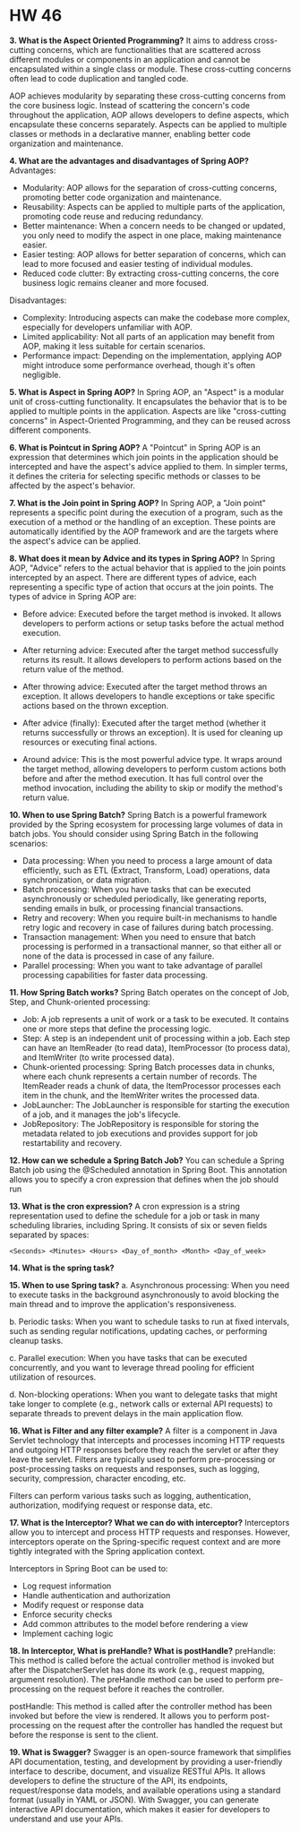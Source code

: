 # HW 46
**3. What is the Aspect Oriented Programming?**
It aims to address cross-cutting concerns, which are functionalities that are scattered across different modules or components in an application and cannot be encapsulated within a single class or module. These cross-cutting concerns often lead to code duplication and tangled code.

AOP achieves modularity by separating these cross-cutting concerns from the core business logic. Instead of scattering the concern's code throughout the application, AOP allows developers to define aspects, which encapsulate these concerns separately. Aspects can be applied to multiple classes or methods in a declarative manner, enabling better code organization and maintenance.

**4.  What are the advantages and disadvantages of Spring AOP?**
Advantages:
- Modularity: AOP allows for the separation of cross-cutting concerns, promoting better code organization and maintenance.
- Reusability: Aspects can be applied to multiple parts of the application, promoting code reuse and reducing redundancy.
- Better maintenance: When a concern needs to be changed or updated, you only need to modify the aspect in one place, making maintenance easier.
- Easier testing: AOP allows for better separation of concerns, which can lead to more focused and easier testing of individual modules.
- Reduced code clutter: By extracting cross-cutting concerns, the core business logic remains cleaner and more focused.

Disadvantages:
- Complexity: Introducing aspects can make the codebase more complex, especially for developers unfamiliar with AOP.
- Limited applicability: Not all parts of an application may benefit from AOP, making it less suitable for certain scenarios.
- Performance impact: Depending on the implementation, applying AOP might introduce some performance overhead, though it's often negligible.

**5.  What is Aspect in Spring AOP?**
In Spring AOP, an "Aspect" is a modular unit of cross-cutting functionality. It encapsulates the behavior that is to be applied to multiple points in the application. Aspects are like "cross-cutting concerns" in Aspect-Oriented Programming, and they can be reused across different components.

**6.  What is Pointcut in Spring AOP?**
A "Pointcut" in Spring AOP is an expression that determines which join points in the application should be intercepted and have the aspect's advice applied to them. In simpler terms, it defines the criteria for selecting specific methods or classes to be affected by the aspect's behavior.

**7. What is the Join point in Spring AOP?**
In Spring AOP, a "Join point" represents a specific point during the execution of a program, such as the execution of a method or the handling of an exception. These points are automatically identified by the AOP framework and are the targets where the aspect's advice can be applied.

**8.  What does it mean by Advice and its types in Spring AOP?**
In Spring AOP, "Advice" refers to the actual behavior that is applied to the join points intercepted by an aspect. There are different types of advice, each representing a specific type of action that occurs at the join points.
The types of advice in Spring AOP are:

- Before advice: Executed before the target method is invoked. It allows developers to perform actions or setup tasks before the actual method execution.

- After returning advice: Executed after the target method successfully returns its result. It allows developers to perform actions based on the return value of the method.

- After throwing advice: Executed after the target method throws an exception. It allows developers to handle exceptions or take specific actions based on the thrown exception.

- After advice (finally): Executed after the target method (whether it returns successfully or throws an exception). It is used for cleaning up resources or executing final actions.

- Around advice: This is the most powerful advice type. It wraps around the target method, allowing developers to perform custom actions both before and after the method execution. It has full control over the method invocation, including the ability to skip or modify the method's return value.

**10. When to use Spring Batch?**
Spring Batch is a powerful framework provided by the Spring ecosystem for processing large volumes of data in batch jobs. You should consider using Spring Batch in the following scenarios:
- Data processing: When you need to process a large amount of data efficiently, such as ETL (Extract, Transform, Load) operations, data synchronization, or data migration.
- Batch processing: When you have tasks that can be executed asynchronously or scheduled periodically, like generating reports, sending emails in bulk, or processing financial transactions.
- Retry and recovery: When you require built-in mechanisms to handle retry logic and recovery in case of failures during batch processing.
- Transaction management: When you need to ensure that batch processing is performed in a transactional manner, so that either all or none of the data is processed in case of any failure.
- Parallel processing: When you want to take advantage of parallel processing capabilities for faster data processing.

**11. How Spring Batch works?**
Spring Batch operates on the concept of Job, Step, and Chunk-oriented processing:
- Job: A job represents a unit of work or a task to be executed. It contains one or more steps that define the processing logic.
- Step: A step is an independent unit of processing within a job. Each step can have an ItemReader (to read data), ItemProcessor (to process data), and ItemWriter (to write processed data).
- Chunk-oriented processing: Spring Batch processes data in chunks, where each chunk represents a certain number of records. The ItemReader reads a chunk of data, the ItemProcessor processes each item in the chunk, and the ItemWriter writes the processed data.
- JobLauncher: The JobLauncher is responsible for starting the execution of a job, and it manages the job's lifecycle.
- JobRepository: The JobRepository is responsible for storing the metadata related to job executions and provides support for job restartability and recovery.

**12. How can we schedule a Spring Batch Job?**
You can schedule a Spring Batch job using the @Scheduled annotation in Spring Boot. This annotation allows you to specify a cron expression that defines when the job should run

**13. What is the cron expression?**
A cron expression is a string representation used to define the schedule for a job or task in many scheduling libraries, including Spring. It consists of six or seven fields separated by spaces:
```
<Seconds> <Minutes> <Hours> <Day_of_month> <Month> <Day_of_week>
```

**14. What is the spring task?**

**15. When to use Spring task?**
a. Asynchronous processing: When you need to execute tasks in the background asynchronously to avoid blocking the main thread and to improve the application's responsiveness.

b. Periodic tasks: When you want to schedule tasks to run at fixed intervals, such as sending regular notifications, updating caches, or performing cleanup tasks.

c. Parallel execution: When you have tasks that can be executed concurrently, and you want to leverage thread pooling for efficient utilization of resources.

d. Non-blocking operations: When you want to delegate tasks that might take longer to complete (e.g., network calls or external API requests) to separate threads to prevent delays in the main application flow.

**16. What is Filter and any filter example?**
A filter is a component in Java Servlet technology that intercepts and processes incoming HTTP requests and outgoing HTTP responses before they reach the servlet or after they leave the servlet. Filters are typically used to perform pre-processing or post-processing tasks on requests and responses, such as logging, security, compression, character encoding, etc.

Filters can perform various tasks such as logging, authentication, authorization, modifying request or response data, etc.

**17.  What is the Interceptor? What we can do with interceptor?**
Interceptors allow you to intercept and process HTTP requests and responses. However, interceptors operate on the Spring-specific request context and are more tightly integrated with the Spring application context.

Interceptors in Spring Boot can be used to:
- Log request information
- Handle authentication and authorization
- Modify request or response data
- Enforce security checks
- Add common attributes to the model before rendering a view
- Implement caching logic

**18. In Interceptor, What is preHandle? What is postHandle?**
preHandle: This method is called before the actual controller method is invoked but after the DispatcherServlet has done its work (e.g., request mapping, argument resolution). The preHandle method can be used to perform pre-processing on the request before it reaches the controller.

postHandle: This method is called after the controller method has been invoked but before the view is rendered. It allows you to perform post-processing on the request after the controller has handled the request but before the response is sent to the client.

**19. What is Swagger?**
Swagger is an open-source framework that simplifies API documentation, testing, and development by providing a user-friendly interface to describe, document, and visualize RESTful APIs. It allows developers to define the structure of the API, its endpoints, request/response data models, and available operations using a standard format (usually in YAML or JSON). With Swagger, you can generate interactive API documentation, which makes it easier for developers to understand and use your APIs.